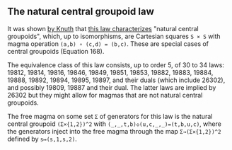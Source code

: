 ## The natural central groupoid law

It was shown [by Knuth](https://teorth.github.io/equational_theories/blueprint/sect0001.html#knuth) that [this law characterizes](https://teorth.github.io/equational_theories/blueprint/implications-chapter.html#natural-central-groupoid) "natural central groupoids", which, up to isomorphisms, are Cartesian squares `S × S` with magma operation `(a,b) ∘ (c,d) = (b,c)`. These are special cases of central groupoids (Equation 168).

The equivalence class of this law consists, up to order 5, of 30 to 34 laws: 19812, 19814, 19816, 19846, 19849, 19851, 19853, 19882, 19883, 19884, 19888, 19892, 19894, 19895, 19897, and their duals (which include 26302), and possibly 19809, 19887 and their dual.  The latter laws are implied by 26302 but they might allow for magmas that are not natural central groupoids.

The free magma on some set `Σ` of generators for this law is the natural central groupoid `(Σ×{1,2})^2` with `(_,_,t,b)◇(u,c,_,_)=(t,b,u,c)`, where the generators inject into the free magma through the map `Σ→(Σ×{1,2})^2` defined by `s↦(s,1,s,2)`.
